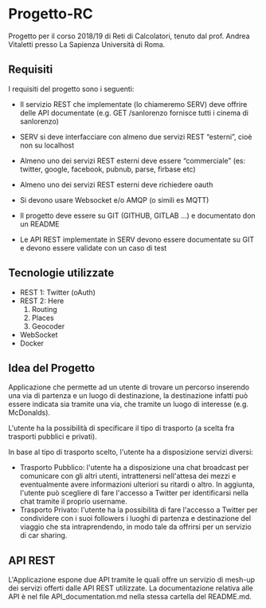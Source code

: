 # Progetto-RC
Progetto per il corso 2018/19 di Reti di Calcolatori, tenuto dal prof. Andrea Vitaletti presso La Sapienza Università di Roma.

## Requisiti
I requisiti del progetto sono i seguenti:
- Il servizio REST che implementate (lo chiameremo SERV) deve offrire delle API documentate (e.g. GET /sanlorenzo fornisce tutti i cinema di sanlorenzo)

- SERV si deve interfacciare con almeno due servizi REST “esterni”, cioè non su localhost

- Almeno uno dei servizi REST esterni deve essere “commerciale” (es: twitter, google, facebook, pubnub, parse, firbase etc)
- Almeno uno dei servizi REST esterni deve richiedere oauth
- Si devono usare Websocket e/o AMQP (o simili es MQTT)

- Il progetto deve essere su GIT (GITHUB, GITLAB ...) e documentato don un README
- Le API  REST implementate in SERV devono essere documentate su GIT e devono essere validate con un caso di test 

## Tecnologie utilizzate
- REST 1: Twitter (oAuth)
- REST 2: Here
  1. Routing
  2. Places
  3. Geocoder
- WebSocket
- Docker

## Idea del Progetto
Applicazione che permette ad un utente di trovare un percorso inserendo una via di partenza e un luogo di destinazione, la destinazione infatti può essere indicata sia tramite una via, che tramite un luogo di interesse (e.g. McDonalds).

L'utente ha la possibilità di specificare il tipo di trasporto (a scelta fra trasporti pubblici e privati).

In base al tipo di trasporto scelto, l'utente ha a disposizione servizi diversi:

- Trasporto Pubblico: l'utente ha a disposizione una chat broadcast per comunicare con gli altri utenti, intrattenersi nell'attesa dei mezzi e eventualmente avere informazioni ulteriori su ritardi o altro. In aggiunta, l'utente può scegliere di fare l'accesso a Twitter per identificarsi nella chat tramite il proprio username.   
- Trasporto Privato: l'utente ha la possibilità di fare l'accesso a Twitter per condividere con i suoi followers i luoghi di partenza e destinazione del viaggio che sta intraprendendo, in modo tale da offrirsi per un servizio di car sharing.

## API REST
L'Applicazione espone due API tramite le quali offre un servizio di mesh-up dei servizi offerti dalle API REST utilizzate. La documentazione relativa alle API è nel file API_documentation.md nella stessa cartella del README.md.
